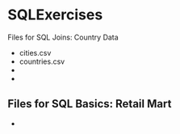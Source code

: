 # SQLExercises

Files for SQL Joins: Country Data
- cities.csv
- countries.csv
-
-
Files for SQL Basics: Retail Mart
-
-
